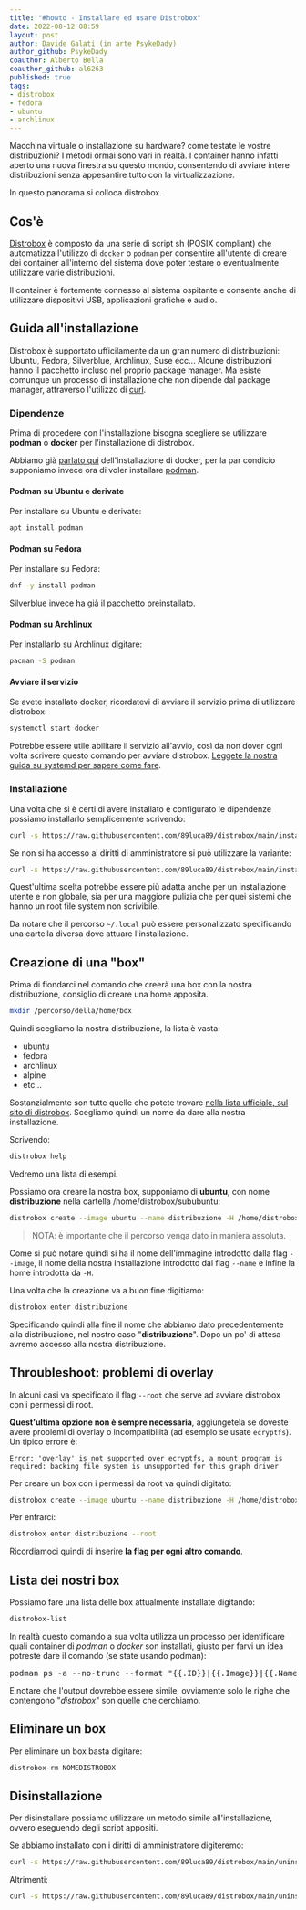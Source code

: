 ```yaml
---
title: "#howto - Installare ed usare Distrobox"
date: 2022-08-12 08:59
layout: post
author: Davide Galati (in arte PsykeDady)
author_github: PsykeDady 
coauthor: Alberto Bella
coauthor_github: al6263
published: true
tags: 
- distrobox
- fedora
- ubuntu
- archlinux
---
```


Macchina virtuale o installazione su hardware? come testate le vostre distribuzioni? I metodi ormai sono vari in realtà. I container hanno infatti aperto una nuova finestra su questo mondo, consentendo di avviare intere distribuzioni senza appesantire tutto con la virtualizzazione. 

In questo panorama si colloca distrobox.

## Cos'è

[Distrobox](https://github.com/89luca89/distrobox) è composto da una serie di script sh (POSIX compliant) che automatizza l'utilizzo di `docker` o `podman` per consentire all'utente di creare dei container all'interno del sistema dove poter testare o eventualmente utilizzare varie distribuzioni. 

Il container è fortemente connesso al sistema ospitante e consente anche di utilizzare dispositivi USB, applicazioni grafiche e audio.



## Guida all'installazione

Distrobox è supportato ufficilamente da un gran numero di distribuzioni: Ubuntu, Fedora, Silverblue, Archlinux, Suse ecc... Alcune distribuzioni hanno il pacchetto incluso nel proprio package manager. Ma esiste comunque un processo di installazione che non dipende dal package manager, attraverso l'utilizzo di [curl](https://linuxhub.it/articles/howto-utilizzo-del-comando-curl/).



### Dipendenze

Prima di procedere con l'installazione bisogna scegliere se utilizzare **podman** o **docker** per l'installazione di distrobox. 

Abbiamo già [parlato qui](https://linuxhub.it/articles/howto-Installazione-ed-utilizzo-di-Docker-su-Linux) dell'installazione di docker, per la par condicio supponiamo invece ora di voler installare [podman](https://podman.io/getting-started/installation).



#### Podman su Ubuntu e derivate

Per installare su Ubuntu e derivate: 

```bash
apt install podman
```



#### Podman su Fedora 

Per installare su Fedora: 

```bash
dnf -y install podman
```



Silverblue invece ha già il pacchetto preinstallato.

#### Podman su Archlinux

Per installarlo su Archlinux digitare: 

```bash
pacman -S podman
```



#### Avviare il servizio

Se avete installato  docker, ricordatevi di avviare il servizio prima di utilizzare distrobox: 

```bash
systemctl start docker
```

Potrebbe essere utile abilitare il servizio all'avvio, così da non dover ogni volta scrivere questo comando per avviare distrobox. [Leggete la nostra guida su systemd per sapere come fare](https://linuxhub.it/articles/howto-usare-e-comprendere-systemd/).



### Installazione

Una volta che si è certi di avere installato e configurato le dipendenze possiamo installarlo semplicemente scrivendo: 

```bash
curl -s https://raw.githubusercontent.com/89luca89/distrobox/main/install | sudo sh
```



Se non si ha accesso ai diritti di amministratore si può utilizzare la variante: 

```bash
curl -s https://raw.githubusercontent.com/89luca89/distrobox/main/install | sh -s -- --prefix ~/.local
```



Quest'ultima scelta potrebbe essere più adatta anche per un installazione utente e non globale, sia per una maggiore pulizia che per quei sistemi che hanno un root file system non scrivibile. 

Da notare che il percorso `~/.local` può essere personalizzato specificando una cartella diversa dove attuare l'installazione. 



## Creazione di una "box"

Prima di fiondarci nel comando che creerà una box con la nostra distribuzione, consiglio di creare una home apposita.

```bash
mkdir /percorso/della/home/box
```



Quindi scegliamo la nostra distribuzione, la lista è vasta: 

- ubuntu
- fedora
- archlinux
- alpine 
- etc...



Sostanzialmente son tutte quelle che potete trovare [nella lista ufficiale, sul sito di distrobox](https://distrobox.privatedns.org/compatibility.html#supported-container-managers). Scegliamo quindi un nome da dare alla nostra installazione.

Scrivendo: 

```bash
distrobox help
```

Vedremo una lista di esempi.

Possiamo ora creare la nostra box, supponiamo di **ubuntu**, con nome **distribuzione** nella cartella /home/distrobox/sububuntu: 

```bash
distrobox create --image ubuntu --name distribuzione -H /home/distrobox/sububuntu
```



> NOTA: è importante che il percorso venga dato in maniera assoluta.



Come si può notare quindi si ha il nome dell'immagine introdotto dalla flag `--image`, il nome della nostra installazione introdotto dal flag `--name` e infine la home introdotta da `-H`. 



Una volta che la creazione va a buon fine digitiamo: 

```bash
distrobox enter distribuzione
```



Specificando quindi alla fine il nome che abbiamo dato precedentemente alla distribuzione, nel nostro caso "**distribuzione**". Dopo un po' di attesa avremo accesso alla nostra distribuzione. 



## Throubleshoot: problemi di overlay

In alcuni casi va specificato il flag `--root` che serve ad avviare distrobox con i permessi di root. 

**Quest'ultima opzione non è sempre necessaria**, aggiungetela se doveste avere problemi di overlay o incompatibilità (ad esempio se usate `ecryptfs`). Un tipico errore è: 

```
Error: 'overlay' is not supported over ecryptfs, a mount_program is required: backing file system is unsupported for this graph driver
```



Per creare un box con i permessi da root va quindi digitato: 

```bash
distrobox create --image ubuntu --name distribuzione -H /home/distrobox/sububuntu --root
```



Per entrarci: 

```bash
distrobox enter distribuzione --root
```



Ricordiamoci quindi di inserire **la flag per ogni altro comando**.



## Lista dei nostri box 

Possiamo fare una lista delle box attualmente installate digitando: 

```bash
distrobox-list
```



In realtà questo comando a sua volta utilizza un processo per identificare quali container di *podman* o *docker* son installati, giusto per farvi un idea potreste dare il comando (se state usando podman): 
<pre>
podman ps -a --no-trunc --format "&#123;&#123;.ID&#125;&#125;|&#123;&#123;.Image&#125;&#125;|&#123;&#123;.Names&#125;&#125;|&#123;&#123;.State&#125;&#125;|&#123;&#123;.Labels&#125;&#125;|&#123;&#123;.Mounts&#125;&#125;"
</pre>

 

E notare che l'output dovrebbe essere simile, ovviamente solo le righe che contengono "*distrobox*" son quelle che cerchiamo. 

## Eliminare un box

Per eliminare un box basta digitare: 

```bash
distrobox-rm NOMEDISTROBOX
```



## Disinstallazione 

Per disinstallare possiamo utilizzare un metodo simile all'installazione, ovvero eseguendo degli script appositi. 

Se abbiamo installato con i diritti di amministratore digiteremo: 

```bash
curl -s https://raw.githubusercontent.com/89luca89/distrobox/main/uninstall | sudo sh
```



Altrimenti: 

```bash
curl -s https://raw.githubusercontent.com/89luca89/distrobox/main/uninstall | sh -s -- --prefix ~/.local
```



